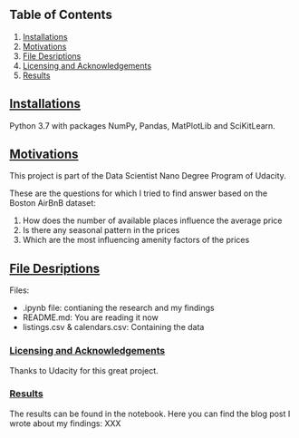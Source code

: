 ## Table of Contents ##
1. [Installations](#Installations)
2. [Motivations](#Motivations)
3. [File Desriptions](#File_Desc)
4. [Licensing and Acknowledgements](#Licensing)
5. [Results](#Results)

## [Installations](#Installations) ##

Python 3.7 with packages NumPy, Pandas, MatPlotLib and SciKitLearn.

## [Motivations](#Motivations) ##

This project is part of the Data Scientist Nano Degree Program of Udacity. 

These are the questions for which I tried to find answer based on the Boston AirBnB dataset:

1. How does the number of available places influence the average price
2. Is there any seasonal pattern in the prices
3. Which are the most influencing amenity factors of the prices

## [File Desriptions](#File_Desc)

Files: 
- .ipynb file: contianing the research and my findings
- README.md: You are reading it now
- listings.csv & calendars.csv: Containing the data

### [Licensing and Acknowledgements](#Licensing)

Thanks to Udacity for this great project.

### [Results](#Results)

The results can be found in the notebook.
Here you can find the blog post I wrote about my findings:
XXX
